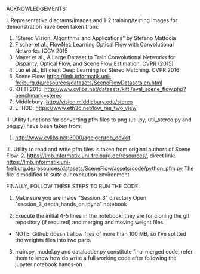 ACKNOWLEDGEMENTS:

I. Representative diagrams/images and 1-2 training/testing images for demonstration have been taken from:
1. "Stereo Vision: Algorithms and Applications" by Stefano Mattocia
2. Fischer et al., FlowNet: Learning Optical Flow with Convolutional Networks. ICCV 2015
3. Mayer et al., A Large Dataset to Train Convolutional Networks for Disparity, Optical Flow, and Scene Flow Estimation. CVPR (2015)
4. Luo et al., Efficient Deep Learning for Stereo Matching. CVPR 2016
5. Scene Flow: https://lmb.informatik.uni-freiburg.de/resources/datasets/SceneFlowDatasets.en.html
6. KITTI 2015: http://www.cvlibs.net/datasets/kitti/eval_scene_flow.php?benchmark=stereo
7. Middlebury: http://vision.middlebury.edu/stereo
8. ETH3D: https://www.eth3d.net/low_res_two_view

II. Utility functions for converting pfm files to png (util.py, util_stereo.py and png.py) have been taken from:
1. http://www.cvlibs.net:3000/ageiger/rob_devkit

III. Utility to read and write pfm files is taken from original authors of Scene Flow:
2. https://lmb.informatik.uni-freiburg.de/resources/, direct link: https://lmb.informatik.uni-freiburg.de/resources/datasets/SceneFlow/assets/code/python_pfm.py
The file is modified to suite our execution environment



FINALLY, FOLLOW THESE STEPS TO RUN THE CODE:
1. Make sure you are inside "Session_3" directory Open "session_3_depth_hands_on.ipynb" notebook 

2. Execute the initial 4-5 lines in the notebook: they are for cloning the git repository (if required) and merging and moving weight files
* NOTE: Github doesn't allow files of more than 100 MB, so I've splitted the weights files into two parts

3. main.py, model.py and dataloader.py constitute final merged code, refer them to know how do write a full working code after following the jupyter notebook hands-on